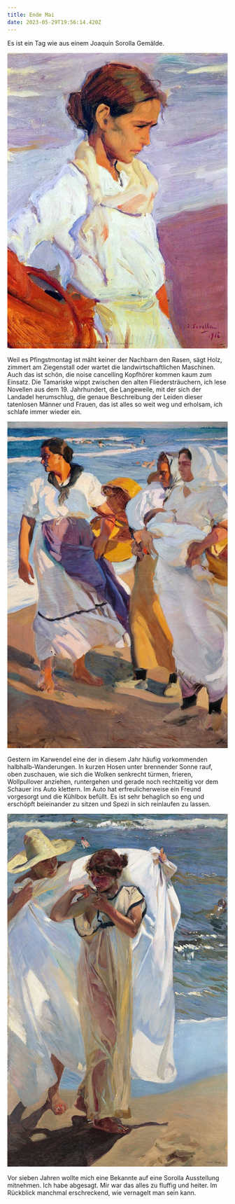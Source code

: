 ```yaml
---
title: Ende Mai
date: 2023-05-29T19:56:14.420Z
---
```

Es ist ein Tag wie aus einem Joaquín Sorolla Gemälde. 

![Sorolla1](/uploads/sorolla-2.jpg "Sorolla1")

Weil es Pfingstmontag ist mäht keiner der Nachbarn den Rasen, sägt Holz, zimmert am Ziegenstall oder wartet die landwirtschaftlichen Maschinen. Auch das ist schön, die noise cancelling Kopfhörer kommen kaum zum Einsatz. Die Tamariske wippt zwischen den alten Fliedersträuchern, ich lese Novellen aus dem 19. Jahrhundert, die Langeweile, mit der sich der Landadel herumschlug, die genaue Beschreibung der Leiden dieser tatenlosen Männer und Frauen, das ist alles so weit weg und erholsam, ich schlafe immer wieder ein.

![Sorolla2](/uploads/sorolla-3.jpg "Sorolla2")

Gestern im Karwendel eine der in diesem Jahr häufig vorkommenden halbhalb-Wanderungen. In kurzen Hosen unter brennender Sonne rauf, oben zuschauen, wie sich die Wolken senkrecht türmen, frieren, Wollpullover anziehen, runtergehen und gerade noch rechtzeitig vor dem Schauer ins Auto klettern. Im Auto hat erfreulicherweise ein Freund vorgesorgt und die Kühlbox befüllt. Es ist sehr behaglich so eng und erschöpft beieinander zu sitzen und Spezi in sich reinlaufen zu lassen.

![Sorolla3](/uploads/sorolla1.jpg "Sorolla3")

Vor sieben Jahren wollte mich eine Bekannte auf eine Sorolla Ausstellung mitnehmen. Ich habe abgesagt. Mir war das alles zu fluffig und heiter. Im Rückblick manchmal erschreckend, wie vernagelt man sein kann.